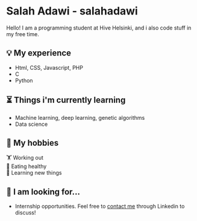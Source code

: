 # Salah Adawi - salahadawi
Hello! I am a programming student at Hive Helsinki, and i also code stuff in my free time.

## 💡 My experience
* Html, CSS, Javascript, PHP
* C
* Python

## ⏳ Things i'm currently learning
* Machine learning, deep learning, genetic algorithms
* Data science

## 🏓 My hobbies
🏋️ Working out<br />
🍏 Eating healthy<br />
📖 Learning new things

## 📅 I am looking for...
* Internship opportunities. Feel free to [contact me](https://www.linkedin.com/in/salah-adawi/) through Linkedin to discuss! 

